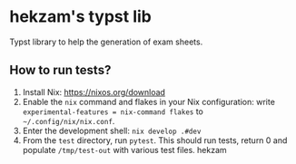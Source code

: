hekzam's typst lib
===================
Typst library to help the generation of exam sheets.

How to run tests?
-----------------
1. Install Nix: https://nixos.org/download
2. Enable the `nix` command and flakes in your Nix configuration: write `experimental-features = nix-command flakes` to `~/.config/nix/nix.conf`.
3. Enter the development shell: `nix develop .#dev`
4. From the `test` directory, run `pytest`. This should run tests, return 0 and populate `/tmp/test-out` with various test files.
hekzam

